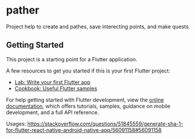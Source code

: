 # pather

Project help to create and pathes, save interecting points, and make quests.

## Getting Started

This project is a starting point for a Flutter application.

A few resources to get you started if this is your first Flutter project:

- [Lab: Write your first Flutter app](https://docs.flutter.dev/get-started/codelab)
- [Cookbook: Useful Flutter samples](https://docs.flutter.dev/cookbook)

For help getting started with Flutter development, view the
[online documentation](https://docs.flutter.dev/), which offers tutorials,
samples, guidance on mobile development, and a full API reference.

Usages:
https://stackoverflow.com/questions/51845559/generate-sha-1-for-flutter-react-native-android-native-app/56091158#56091158
